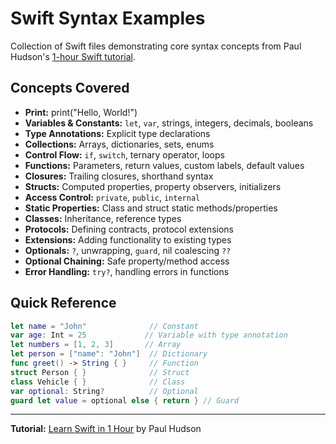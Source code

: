 # Swift Syntax Examples

Collection of Swift files demonstrating core syntax concepts from Paul Hudson's [1-hour Swift tutorial](https://www.youtube.com/watch?v=n5X_V81OYnQ&t).

## Concepts Covered

- **Print:** print("Hello, World!")
- **Variables & Constants:** `let`, `var`, strings, integers, decimals, booleans
- **Type Annotations:** Explicit type declarations
- **Collections:** Arrays, dictionaries, sets, enums
- **Control Flow:** `if`, `switch`, ternary operator, loops
- **Functions:** Parameters, return values, custom labels, default values
- **Closures:** Trailing closures, shorthand syntax
- **Structs:** Computed properties, property observers, initializers
- **Access Control:** `private`, `public`, `internal`
- **Static Properties:** Class and struct static methods/properties
- **Classes:** Inheritance, reference types
- **Protocols:** Defining contracts, protocol extensions
- **Extensions:** Adding functionality to existing types
- **Optionals:** `?`, unwrapping, `guard`, nil coalescing `??`
- **Optional Chaining:** Safe property/method access
- **Error Handling:** `try?`, handling errors in functions

## Quick Reference

```swift
let name = "John"              // Constant
var age: Int = 25             // Variable with type annotation
let numbers = [1, 2, 3]       // Array
let person = ["name": "John"]  // Dictionary
func greet() -> String { }     // Function
struct Person { }              // Struct
class Vehicle { }              // Class
var optional: String?          // Optional
guard let value = optional else { return } // Guard
```

---

**Tutorial:** [Learn Swift in 1 Hour](https://www.youtube.com/watch?v=n5X_V81OYnQ) by Paul Hudson
